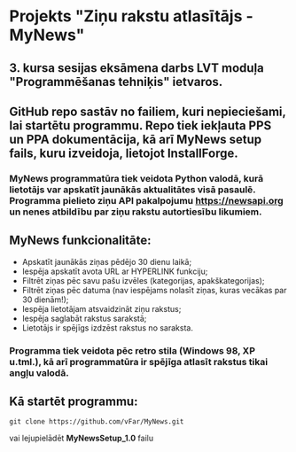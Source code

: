 # Projekts "Ziņu rakstu atlasītājs - MyNews"

## 3. kursa sesijas eksāmena darbs LVT moduļa "Programmēšanas tehniķis" ietvaros.
## GitHub repo sastāv no failiem, kuri nepieciešami, lai startētu programmu. Repo tiek iekļauta PPS un PPA dokumentācija, kā arī MyNews setup fails, kuru izveidoja, lietojot InstallForge.
### MyNews programmatūra tiek veidota Python valodā, kurā lietotājs var apskatīt jaunākās aktualitātes visā pasaulē. Programma pielieto ziņu API pakalpojumu https://newsapi.org un nenes atbildību par ziņu rakstu autortiesību likumiem.
## MyNews funkcionalitāte:
- Apskatīt jaunākās ziņas pēdējo 30 dienu laikā;
- Iespēja apskatīt avota URL ar HYPERLINK funkciju;
- Filtrēt ziņas pēc savu pašu izvēles (kategorijas, apakškategorijas);
- Filtrēt ziņas pēc datuma (nav iespējams nolasīt ziņas, kuras vecākas par 30 dienām!);
- Iespēja lietotājam atsvaidzināt ziņu rakstus;
- Iespēja saglabāt rakstus sarakstā;
- Lietotājs ir spējīgs izdzēst rakstus no saraksta.
### Programma tiek veidota pēc retro stila (Windows 98, XP u.tml.), kā arī programmatūra ir spējīga atlasīt rakstus tikai angļu valodā.

## Kā startēt programmu:
```
git clone https://github.com/vFar/MyNews.git
```
vai lejupielādēt **MyNewsSetup_1.0** failu
